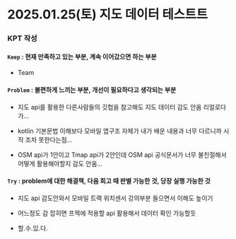 # 2025.01.25(토) 지도 데이터 테스트트

### KPT 작성

#### `Keep` : 현재 만족하고 있는 부분, 계속 이어갔으면 하는 부분

- Team

#### `Problem` : 불편하게 느끼는 부분, 개선이 필요하다고 생각되는 부분

- 지도 api를 활용한 다른사람들의 깃헙을 참고해도 지도 데이터 감도 안옴 리얼로다가...

- kotlin 기본문법 이해보다 모바일 앱구조 자체가 내가 배운 내용과 너무 다르니까 시작 조차 못한다는점...

- OSM api가 1안이고 Tmap api가 2안인데 OSM api 공식문서가 너무 불친절해서 어떻게 활용해야할지 감도 안옴...

#### `Try` : problem에 대한 해결책, 다음 회고 때 판별 가능한 것, 당장 실행 가능한 것

- 지도 api 감도안와서 모바일 트랙 위치센서 강의부분 들으면서 이해도 높이기

- 어느정도 감 잡히면 프젝에 적용할 api 활용해서 데이터 확인 가능할듯

- 할.수.있.다.


